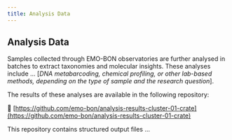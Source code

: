 ```yaml
---
title: Analysis Data
---
```


## Analysis Data

Samples collected through EMO-BON observatories are further analysed in batches to extract taxonomies and molecular insights. These analyses include ... [*DNA metabarcoding, chemical profiling, or other lab-based methods, depending on the type of sample and the research question*].

The results of these analyses are available in the following repository:

🔗 [https://github.com/emo-bon/analysis-results-cluster-01-crate](https://github.com/emo-bon/analysis-results-cluster-01-crate)

This repository contains structured output files ...
